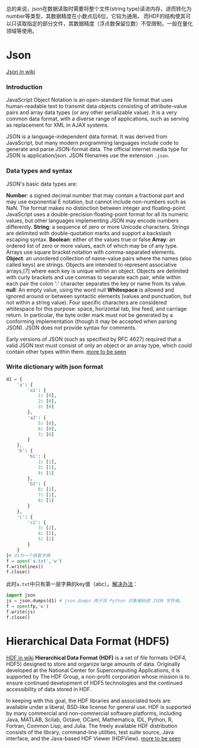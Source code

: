 
总的来说，json在数据读取时需要将整个文件(string type)读进内存，进而转化为number等类型，其数据精度在小数点后6位，它较为通用。
而HDF的结构使其可以只读取指定的部分文件，其数据精度（浮点数保留位数）不受限制，一般在量化领域等使用。

# Json
[Json in wiki](https://en.wikipedia.org/wiki/JSON)
### Introduction
JavaScript Object Notation is an open-standard file format that uses human-readable text to transmit data objects consisting of attribute–value pairs and array data types (or any other serializable value). It is a very common data format, with a diverse range of applications, such as serving as replacement for XML in AJAX systems.

JSON is a language-independent data format. It was derived from JavaScript, but many modern programming languages include code to generate and parse JSON-format data. The official Internet media type for JSON is application/json. JSON filenames use the extension `.json`.

### Data types and syntax

JSON's basic data types are:

**Number**: a signed decimal number that may contain a fractional part and may use exponential E notation, but cannot include non-numbers such as NaN. The format makes no distinction between integer and floating-point. JavaScript uses a double-precision floating-point format for all its numeric values, but other languages implementing JSON may encode numbers differently.
**String**: a sequence of zero or more Unicode characters. Strings are delimited with double-quotation marks and support a backslash escaping syntax.
**Boolean**: either of the values true or false
**Array**: an ordered list of zero or more values, each of which may be of any type. Arrays use square bracket notation with comma-separated elements.
**Object**: an unordered collection of name–value pairs where the names (also called keys) are strings. Objects are intended to represent associative arrays,[7] where each key is unique within an object. Objects are delimited with curly brackets and use commas to separate each pair, while within each pair the colon ':' character separates the key or name from its value.
**null**: An empty value, using the word null
**Whitespace** is allowed and ignored around or between syntactic elements (values and punctuation, but not within a string value). Four specific characters are considered whitespace for this purpose: space, horizontal tab, line feed, and carriage return. In particular, the byte order mark must not be generated by a conforming implementation (though it may be accepted when parsing JSON). JSON does not provide syntax for comments.

Early versions of JSON (such as specified by RFC 4627) required that a valid JSON text must consist of only an object or an array type, which could contain other types within them.
[more to be seen](https://en.wikipedia.org/wiki/JSON)

### Write dictionary with json format
```python
d1 = {
    'a': {
        'a1': {
            1: [0],
            2: [0],
            3: [0]
        },
        'a2': {
            5: [0],
            6: [0],
            7: [0]
        }
    },
    'b': {
        'b1': {
            2: [1],
            3: [1],
            4: [1]
        },
        'b2': {
            6: [1],
            7: [1],
            8: [1]
        }
    },
    'c': {
        'c1': {
            3: [2],
            4: [2],
            5: [2]
        }
    }
}# d1为一个嵌套字典
f = open('a.txt','w')
f.writelines()
f.close()
```
此时`a.txt`中只有第一层字典的key值（abc）。[解决办法](https://www.cnblogs.com/xiexiaokui/p/10788828.html)：  
```python
import json
js = json.dumps(d1) # json.dumps 用于将 Python 对象编码成 JSON 字符串。
f = open(fp,'w')
f.write(js)
f.close()
```

# Hierarchical Data Format (HDF5)
[HDF in wiki](https://en.wikipedia.org/wiki/Hierarchical_Data_Format)
**Hierarchical Data Format (HDF)** is a set of file formats (HDF4, HDF5) designed to store and organize large amounts of data. Originally developed at the National Center for Supercomputing Applications, it is supported by The HDF Group, a non-profit corporation whose mission is to ensure continued development of HDF5 technologies and the continued accessibility of data stored in HDF.

In keeping with this goal, the HDF libraries and associated tools are available under a liberal, BSD-like license for general use. HDF is supported by many commercial and non-commercial software platforms, including Java, MATLAB, Scilab, Octave, OCaml, Mathematica, IDL, Python, R, Fortran, Common Lisp, and Julia. The freely available HDF distribution consists of the library, command-line utilities, test suite source, Java interface, and the Java-based HDF Viewer (HDFView).
[more to be seen](https://en.wikipedia.org/wiki/Hierarchical_Data_Format)
